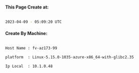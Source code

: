 
   
#### This Page Create at:

```bash

2023-04-09 - 05:09:20 UTC

```

#### Create By Machine:

```bash

Host Name : fv-az173-99

platform  : Linux-5.15.0-1035-azure-x86_64-with-glibc2.35

Ip Local  : 10.1.0.48

```


